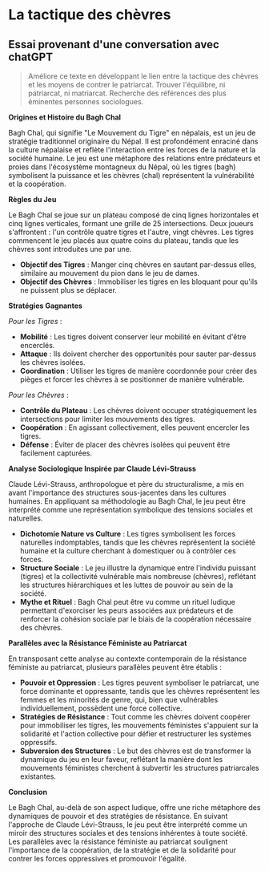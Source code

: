 # La tactique des chèvres 

## Essai provenant d'une conversation avec chatGPT

> Améliore ce texte en développant le lien entre la tactique des chèvres et les moyens de contrer le patriarcat. Trouver l'équilibre, ni patriarcat, ni matriarcat. Recherche des références des plus éminentes personnes sociologues.

**Origines et Histoire du Bagh Chal**

Bagh Chal, qui signifie "Le Mouvement du Tigre" en népalais, est un jeu de stratégie traditionnel originaire du Népal. Il est profondément enraciné dans la culture népalaise et reflète l'interaction entre les forces de la nature et la société humaine. Le jeu est une métaphore des relations entre prédateurs et proies dans l'écosystème montagneux du Népal, où les tigres (bagh) symbolisent la puissance et les chèvres (chal) représentent la vulnérabilité et la coopération.

**Règles du Jeu**

Le Bagh Chal se joue sur un plateau composé de cinq lignes horizontales et cinq lignes verticales, formant une grille de 25 intersections. Deux joueurs s'affrontent : l'un contrôle quatre tigres et l'autre, vingt chèvres. Les tigres commencent le jeu placés aux quatre coins du plateau, tandis que les chèvres sont introduites une par une.

- **Objectif des Tigres** : Manger cinq chèvres en sautant par-dessus elles, similaire au mouvement du pion dans le jeu de dames.
- **Objectif des Chèvres** : Immobiliser les tigres en les bloquant pour qu'ils ne puissent plus se déplacer.

**Stratégies Gagnantes**

*Pour les Tigres* :

- **Mobilité** : Les tigres doivent conserver leur mobilité en évitant d'être encerclés.
- **Attaque** : Ils doivent chercher des opportunités pour sauter par-dessus les chèvres isolées.
- **Coordination** : Utiliser les tigres de manière coordonnée pour créer des pièges et forcer les chèvres à se positionner de manière vulnérable.

*Pour les Chèvres* :

- **Contrôle du Plateau** : Les chèvres doivent occuper stratégiquement les intersections pour limiter les mouvements des tigres.
- **Coopération** : En agissant collectivement, elles peuvent encercler les tigres.
- **Défense** : Éviter de placer des chèvres isolées qui peuvent être facilement capturées.

**Analyse Sociologique Inspirée par Claude Lévi-Strauss**

Claude Lévi-Strauss, anthropologue et père du structuralisme, a mis en avant l'importance des structures sous-jacentes dans les cultures humaines. En appliquant sa méthodologie au Bagh Chal, le jeu peut être interprété comme une représentation symbolique des tensions sociales et naturelles.

- **Dichotomie Nature vs Culture** : Les tigres symbolisent les forces naturelles indomptables, tandis que les chèvres représentent la société humaine et la culture cherchant à domestiquer ou à contrôler ces forces.
- **Structure Sociale** : Le jeu illustre la dynamique entre l'individu puissant (tigres) et la collectivité vulnérable mais nombreuse (chèvres), reflétant les structures hiérarchiques et les luttes de pouvoir au sein de la société.
- **Mythe et Rituel** : Bagh Chal peut être vu comme un rituel ludique permettant d'exorciser les peurs associées aux prédateurs et de renforcer la cohésion sociale par le biais de la coopération nécessaire des chèvres.

**Parallèles avec la Résistance Féministe au Patriarcat**

En transposant cette analyse au contexte contemporain de la résistance féministe au patriarcat, plusieurs parallèles peuvent être établis :

- **Pouvoir et Oppression** : Les tigres peuvent symboliser le patriarcat, une force dominante et oppressante, tandis que les chèvres représentent les femmes et les minorités de genre, qui, bien que vulnérables individuellement, possèdent une force collective.
- **Stratégies de Résistance** : Tout comme les chèvres doivent coopérer pour immobiliser les tigres, les mouvements féministes s'appuient sur la solidarité et l'action collective pour défier et restructurer les systèmes oppressifs.
- **Subversion des Structures** : Le but des chèvres est de transformer la dynamique du jeu en leur faveur, reflétant la manière dont les mouvements féministes cherchent à subvertir les structures patriarcales existantes.

**Conclusion**

Le Bagh Chal, au-delà de son aspect ludique, offre une riche métaphore des dynamiques de pouvoir et des stratégies de résistance. En suivant l'approche de Claude Lévi-Strauss, le jeu peut être interprété comme un miroir des structures sociales et des tensions inhérentes à toute société. Les parallèles avec la résistance féministe au patriarcat soulignent l'importance de la coopération, de la stratégie et de la solidarité pour contrer les forces oppressives et promouvoir l'égalité.